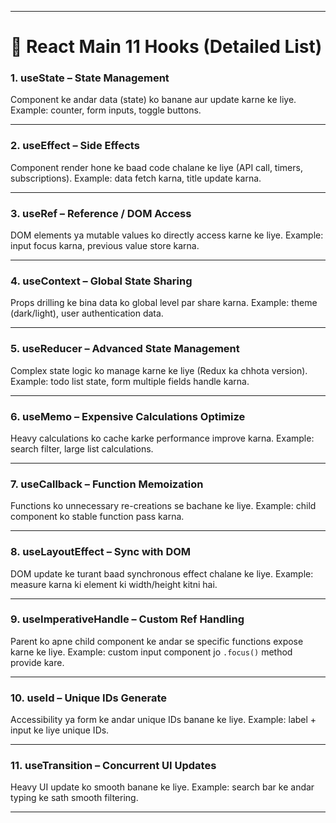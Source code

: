 
---

# 📌 React Main 11 Hooks (Detailed List)

### 1. **useState** – State Management

Component ke andar data (state) ko banane aur update karne ke liye.
Example: counter, form inputs, toggle buttons.

---

### 2. **useEffect** – Side Effects

Component render hone ke baad code chalane ke liye (API call, timers, subscriptions).
Example: data fetch karna, title update karna.

---

### 3. **useRef** – Reference / DOM Access

DOM elements ya mutable values ko directly access karne ke liye.
Example: input focus karna, previous value store karna.

---

### 4. **useContext** – Global State Sharing

Props drilling ke bina data ko global level par share karna.
Example: theme (dark/light), user authentication data.

---

### 5. **useReducer** – Advanced State Management

Complex state logic ko manage karne ke liye (Redux ka chhota version).
Example: todo list state, form multiple fields handle karna.

---

### 6. **useMemo** – Expensive Calculations Optimize

Heavy calculations ko cache karke performance improve karna.
Example: search filter, large list calculations.

---

### 7. **useCallback** – Function Memoization

Functions ko unnecessary re-creations se bachane ke liye.
Example: child component ko stable function pass karna.

---

### 8. **useLayoutEffect** – Sync with DOM

DOM update ke turant baad synchronous effect chalane ke liye.
Example: measure karna ki element ki width/height kitni hai.

---

### 9. **useImperativeHandle** – Custom Ref Handling

Parent ko apne child component ke andar se specific functions expose karne ke liye.
Example: custom input component jo `.focus()` method provide kare.

---

### 10. **useId** – Unique IDs Generate

Accessibility ya form ke andar unique IDs banane ke liye.
Example: label + input ke liye unique IDs.

---

### 11. **useTransition** – Concurrent UI Updates

Heavy UI update ko smooth banane ke liye.
Example: search bar ke andar typing ke sath smooth filtering.

---